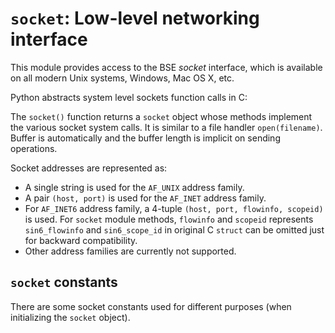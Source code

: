# `socket`: Low-level networking interface

This module provides access to the BSE *socket* interface, which is available on all modern Unix systems, Windows, Mac OS X, etc.

Python abstracts system level sockets function calls in C:

The `socket()` function returns a `socket` object whose methods implement the various socket system calls. It is similar to a file handler `open(filename)`. Buffer is automatically and the buffer length is implicit on sending operations.

Socket addresses are represented as:
- A single string is used for the `AF_UNIX` address family.
- A pair `(host, port)` is used for the `AF_INET` address family.
- For `AF_INET6` address family, a 4-tuple `(host, port, flowinfo, scopeid)` is used. For `socket` module methods, `flowinfo` and `scopeid` represents `sin6_flowinfo` and `sin6_scope_id` in original C `struct` can be omitted just for backward compatibility.
- Other address families are currently not supported.

## `socket` constants

There are some socket constants used for different purposes (when initializing the `socket` object).
